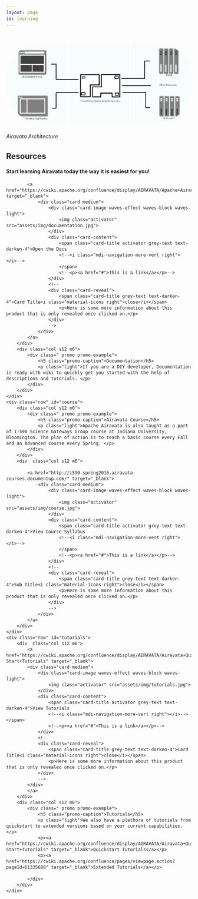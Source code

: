 ```yaml
---
layout: page
id: learning
---
```

<div class="row">
    <div class="col s12">
        <h1 class="center">
            <img src="assets/img/airavata-architecture.png" style="border-radius:100px"/>
        </h1>
        <h6 class="center">
            Airavata Architecture
        </h6>
    </div>
</div>

<!--Resources-->

<div id="intro" class="section scrollspy">
    <div  class="col s12">
        <h2 class="center header text_h2"><span class="span_h2"> Resources  </span></h2>
        <h4 class="center header text_h2"><span class="span_h4"> Start learning Airavata today the way it is easiest for you! </span></h4>
    </div>
    <div class="row"  id="documentation">
        <div  class="col s12 m6">

            <a href="https://cwiki.apache.org/confluence/display/AIRAVATA/Apache+Airavata+Overview" target="_blank">
                <div class="card medium">
                    <div class="card-image waves-effect waves-block waves-light">
                        <img class="activator" src="assets/img/documentation.jpg">
                    </div>
                    <div class="card-content">
                        <span class="card-title activator grey-text text-darken-4">Open the Docs
                        <!--<i class="mdi-navigation-more-vert right"></i>-->
                        </span>
                        <!--<p><a href="#">This is a link</a></p>-->
                    </div>
                    <!--
                    <div class="card-reveal">
                        <span class="card-title grey-text text-darken-4">Card Title<i class="material-icons right">close</i></span>
                        <p>Here is some more information about this product that is only revealed once clicked on.</p>
                    </div>
                    -->
                </div>
            </a>
        </div>
        <div class="col s12 m6">
            <div class=" promo promo-example">
                <h5 class="promo-caption">Documentation</h5>
                <p class="light">If you are a DIY developer, Documentation is ready with wiki to quickly get you started with the help of descriptions and tutorials. </p>
            </div>
        </div>
    </div>
    <div class="row" id="course">
        <div class="col s12 m6">
            <div class=" promo promo-example">
                <h5 class="promo-caption">Airavata Course</h5>
                <p class="light">Apache Airavata is also taught as a part of I-590 Science Gateways Group course at Indiana University, Bloomington. The plan of action is to teach a basic course every Fall and an Advanced course every Spring. </p>
            </div>
        </div>
        <div  class="col s12 m6">

            <a href="http://i590-spring2016.airavata-courses.documentup.com/" target="_blank">
                <div class="card medium">
                    <div class="card-image waves-effect waves-block waves-light">
                        <img class="activator" src="assets/img/course.jpg">
                    </div>
                    <div class="card-content">
                        <span class="card-title activator grey-text text-darken-4">View Course Syllabus
                        <!--<i class="mdi-navigation-more-vert right"></i>-->
                        </span>
                        <!--<p><a href="#">This is a link</a></p>-->
                    </div>
                    <!--
                    <div class="card-reveal">
                        <span class="card-title grey-text text-darken-4">Sub Title<i class="material-icons right">close</i></span>
                        <p>Here is some more information about this product that is only revealed once clicked on.</p>
                    </div>
                    -->
                </div>
            </a>
        </div>
    </div>
    <div class="row" id="tutorials">
        <div  class="col s12 m6">
            <a href="https://cwiki.apache.org/confluence/display/AIRAVATA/Airavata+Quick-Start+Tutorials" target="_blank">
            <div class="card medium">
                <div class="card-image waves-effect waves-block waves-light">
                    <img class="activator" src="assets/img/tutorials.jpg">
                </div>
                <div class="card-content">
                    <span class="card-title activator grey-text text-darken-4">View Tutorials
                    <!--<i class="mdi-navigation-more-vert right"></i>--></span>
                    <!--<p><a href="#">This is a link</a></p>-->
                </div>
                <!--
                <div class="card-reveal">
                    <span class="card-title grey-text text-darken-4">Card Title<i class="material-icons right">close</i></span>
                    <p>Here is some more information about this product that is only revealed once clicked on.</p>
                </div>
                -->
            </div>
            </a>
        </div>
        <div class="col s12 m6">
            <div class=" promo promo-example">
                <h5 class="promo-caption">Tutorials</h5>
                <p class="light">We also have a plethora of tutorials from quickstart to extended versions based on your current capabilities.</p>
                <p><a href="https://cwiki.apache.org/confluence/display/AIRAVATA/Airavata+Quick-Start+Tutorials" target="_blank">Quickstart Tutorials</a></p>
                <p><a href="https://cwiki.apache.org/confluence/pages/viewpage.action?pageId=61335688" target="_blank">Extended Tutorials</a></p>

            </div>
        </div>
    </div>

</div>

